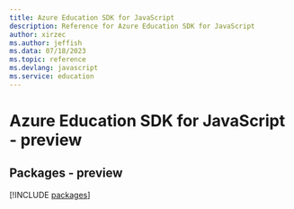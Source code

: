 ```yaml
---
title: Azure Education SDK for JavaScript
description: Reference for Azure Education SDK for JavaScript
author: xirzec
ms.author: jeffish
ms.data: 07/18/2023
ms.topic: reference
ms.devlang: javascript
ms.service: education
---
```

# Azure Education SDK for JavaScript - preview
## Packages - preview
[!INCLUDE [packages](education-index.md)]
